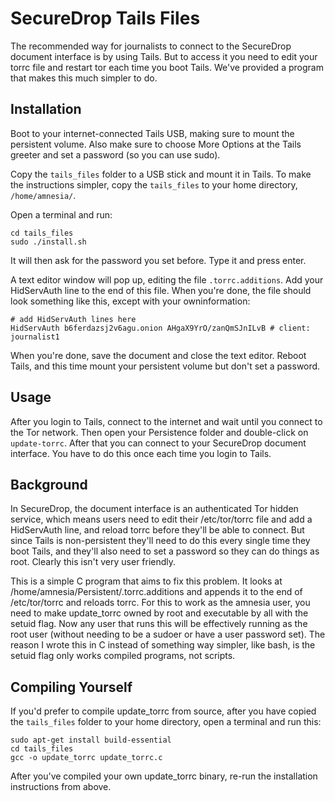 # SecureDrop Tails Files

The recommended way for journalists to connect to the SecureDrop document interface is by using Tails. But to access it you need to edit your torrc file and restart tor each time you boot Tails. We've provided a program that makes this much simpler to do.

## Installation

Boot to your internet-connected Tails USB, making sure to mount the persistent volume. Also make sure to choose More Options at the Tails greeter and set a password (so you can use sudo).

Copy the `tails_files` folder to a USB stick and mount it in Tails. To make the instructions simpler, copy the `tails_files` to your home directory, `/home/amnesia/`.

Open a terminal and run:

    cd tails_files
    sudo ./install.sh

It will then ask for the password you set before. Type it and press enter.

A text editor window will pop up, editing the file `.torrc.additions`. Add your HidServAuth line to the end of this file. When you're done, the file should look something like this, except with your owninformation: 

    # add HidServAuth lines here
    HidServAuth b6ferdazsj2v6agu.onion AHgaX9YrO/zanQmSJnILvB # client: journalist1

When you're done, save the document and close the text editor. Reboot Tails, and this time mount your persistent volume but don't set a password. 

## Usage

After you login to Tails, connect to the internet and wait until you connect to the Tor network. Then open your Persistence folder and double-click on `update-torrc`. After that you can connect to your SecureDrop document interface. You have to do this once each time you login to Tails. 

## Background

In SecureDrop, the document interface is an authenticated Tor hidden service, which means users need to edit their /etc/tor/torrc file and add a HidServAuth line, and reload torrc before they'll be able to connect. But since Tails is non-persistent they'll need to do this every single time they boot Tails, and they'll also need to set a password so they can do things as root. Clearly this isn't very user friendly.

This is a simple C program that aims to fix this problem. It looks at /home/amnesia/Persistent/.torrc.additions and appends it to the end of /etc/tor/torrc and reloads torrc. For this to work as the amnesia user, you need to make update_torrc owned by root and executable by all with the setuid flag. Now any user that runs this will be effectively running as the root user (without needing to be a sudoer or have a user password set). The reason I wrote this in C instead of something way simpler, like bash, is the setuid flag only works compiled programs, not scripts. 

## Compiling Yourself

If you'd prefer to compile update_torrc from source, after you have copied the `tails_files` folder to your home directory, open a terminal and run this:

    sudo apt-get install build-essential
    cd tails_files
    gcc -o update_torrc update_torrc.c

After you've compiled your own update_torrc binary, re-run the installation instructions from above.
